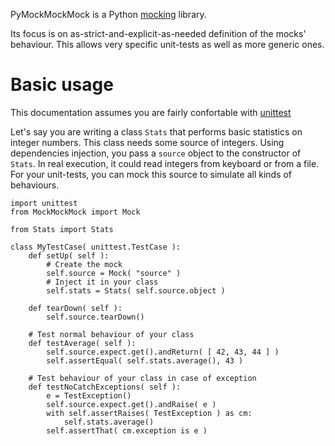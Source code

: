 PyMockMockMock is a Python
[mocking](http://en.wikipedia.org/wiki/Mock_object) library.

Its focus is on as-strict-and-explicit-as-needed definition of the mocks'
behaviour. This allows very specific unit-tests as well as more generic
ones.

Basic usage
===========

This documentation assumes you are fairly confortable with
[unittest](http://docs.python.org/library/unittest.html)

Let's say you are writing a class `Stats` that performs basic statistics on integer numbers.
This class needs some source of integers.
Using dependencies injection, you pass a `source` object to the constructor of `Stats`.
In real execution, it could read integers from keyboard or from a file.
For your unit-tests, you can mock this source to simulate all kinds of behaviours.

    import unittest
    from MockMockMock import Mock

    from Stats import Stats

    class MyTestCase( unittest.TestCase ):
        def setUp( self ):
            # Create the mock
            self.source = Mock( "source" )
            # Inject it in your class
            self.stats = Stats( self.source.object )

        def tearDown( self ):
            self.source.tearDown()

        # Test normal behaviour of your class
        def testAverage( self ):
            self.source.expect.get().andReturn( [ 42, 43, 44 ] )
            self.assertEqual( self.stats.average(), 43 )

        # Test behaviour of your class in case of exception
        def testNoCatchExceptions( self ):
            e = TestException()
            self.source.expect.get().andRaise( e )
            with self.assertRaises( TestException ) as cm:
                self.stats.average()
            self.assertThat( cm.exception is e )
